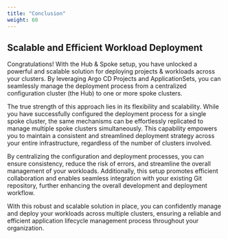 ```yaml
---
title: "Conclusion"
weight: 60
---
```


## Scalable and Efficient Workload Deployment

Congratulations! With the Hub & Spoke setup, you have unlocked a powerful and scalable solution for deploying projects & workloads across your clusters. By leveraging Argo CD Projects and ApplicationSets, you can seamlessly manage the deployment process from a centralized configuration cluster (the Hub) to one or more spoke clusters.

The true strength of this approach lies in its flexibility and scalability. While you have successfully configured the deployment process for a single spoke cluster, the same mechanisms can be effortlessly replicated to manage multiple spoke clusters simultaneously. This capability empowers you to maintain a consistent and streamlined deployment strategy across your entire infrastructure, regardless of the number of clusters involved.

By centralizing the configuration and deployment processes, you can ensure consistency, reduce the risk of errors, and streamline the overall management of your workloads. Additionally, this setup promotes efficient collaboration and enables seamless integration with your existing Git repository, further enhancing the overall development and deployment workflow.

With this robust and scalable solution in place, you can confidently manage and deploy your workloads across multiple clusters, ensuring a reliable and efficient application lifecycle management process throughout your organization.
